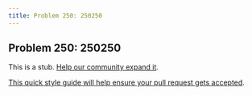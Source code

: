 ```yaml
---
title: Problem 250: 250250
---
```

## Problem 250: 250250

This is a stub. <a href='https://github.com/freecodecamp/guides/tree/master/src/pages/certifications/coding-interview-prep/project-euler/problem-250-250250/index.md' target='_blank' rel='nofollow'>Help our community expand it</a>.

<a href='https://github.com/freecodecamp/guides/blob/master/README.md' target='_blank' rel='nofollow'>This quick style guide will help ensure your pull request gets accepted</a>.

<!-- The article goes here, in GitHub-flavored Markdown. Feel free to add YouTube videos, images, and CodePen/JSBin embeds  -->
